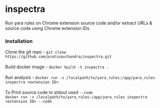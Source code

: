 # inspectra
Run yara rules on Chrome extension source code and/or extract URLs &amp; source code using Chrome extension IDs

### Installation
Clone the git repo - `git clone https://github.com/pratinavchandra/inspectra.git`
<br>
<br>
Build docker image - `docker build -t inspectra .`
<br>
<br>
Run analysis - `docker run -v /localpath/to/yara_rules:/app/yara_rules inspectra <extension ID>`
<br>
<br>
To Print source code to stdout used `--code`
<br>
`docker run -v /localpath/to/yara_rules:/app/yara_rules inspectra <extension ID> --code`

